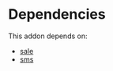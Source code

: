 # Dependencies

This addon depends on:

- [sale](../../../../odoo-bringout-oca-ocb-sale)
- [sms](../../../../../oca-ocb-mail/odoo-bringout-oca-ocb-sms)
